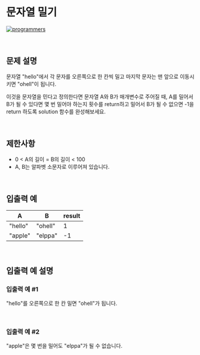 # 문자열 밀기

[![programmers](https://user-images.githubusercontent.com/69426184/209522553-bab40080-50ba-4743-86a3-f6198bff3974.png)](https://school.programmers.co.kr/learn/courses/30/lessons/120921)

<br/>

## 문제 설명

문자열 "hello"에서 각 문자를 오른쪽으로 한 칸씩 밀고 마지막 문자는 맨 앞으로 이동시키면 "ohell"이 됩니다.

이것을 문자열을 민다고 정의한다면 문자열 A와 B가 매개변수로 주어질 때, A를 밀어서 B가 될 수 있다면 몇 번 밀어야 하는지 횟수를 return하고 밀어서 B가 될 수 없으면 -1을 return 하도록 solution 함수를 완성해보세요.

<br/>

## 제한사항

-   0 < A의 길이 = B의 길이 < 100
-   A, B는 알파벳 소문자로 이루어져 있습니다.

<br/>

## 입출력 예

| A       | B       | result |
| ------- | ------- | ------ |
| "hello" | "ohell" | 1      |
| "apple" | "elppa" | -1     |

<br/>

## 입출력 예 설명

### 입출력 예 #1

"hello"를 오른쪽으로 한 칸 밀면 "ohell"가 됩니다.

<br/>

### 입출력 예 #2

"apple"은 몇 번을 밀어도 "elppa"가 될 수 없습니다.
